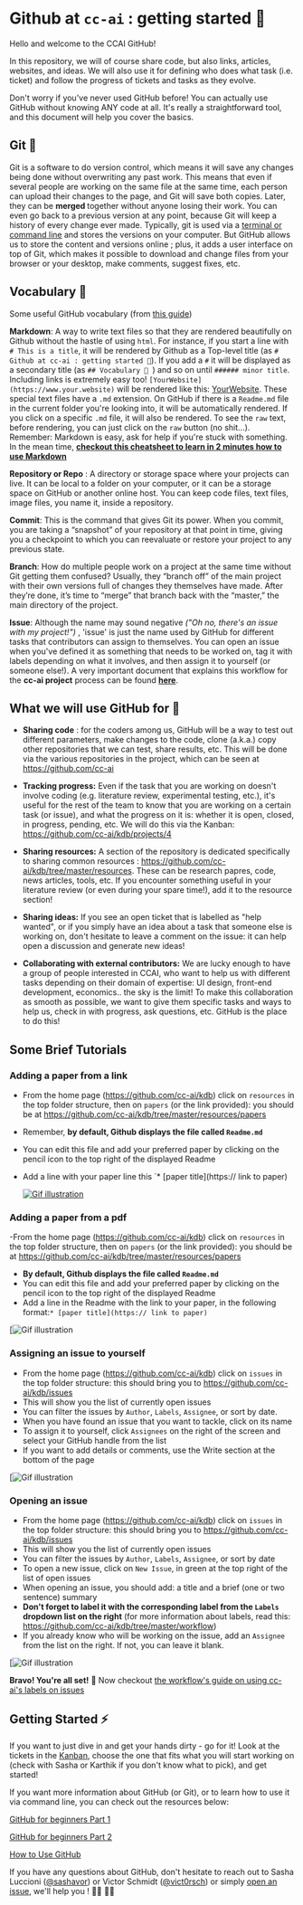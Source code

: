 # Github at `cc-ai` : getting started 🥋

Hello and welcome to the CCAI GitHub!

In this repository, we will of course share code, but also links, articles, websites, and ideas. We will also use it for defining who does what task (i.e. ticket) and follow the progress of tickets and tasks as they evolve.

Don't worry if you've never used GitHub before! You can actually use GitHub without knowing ANY code at all. It's really a straightforward tool, and this document will help you cover the basics.

## Git 🌵 

Git is a software to do version control, which means it will save any changes being done without overwriting any past work. This means that even if several people are working on the same file at the same time, each person can upload their changes to the page, and Git will save both copies. Later, they can be <b> merged </b> together without anyone losing their work. You can even go back to a previous version at any point, because Git will keep a history of every change ever made. Typically, git is used via a [terminal or command line](http://guides.beanstalkapp.com/version-control/common-git-commands.html) and stores the versions on your computer. But GitHub allows us to store the content and versions online ; plus, it adds a user interface on top of Git, which makes it possible to download and change files from your browser or your desktop, make comments, suggest fixes, etc.


## Vocabulary 🙊 

Some useful GitHub vocabulary (from [this guide](https://readwrite.com/2013/09/30/understanding-github-a-journey-for-beginners-part-1/))

**Markdown**: A way to write text files so that they are rendered beautifully on Github without the hastle of using `html`. For instance, if you start a line with `# This is a title`, it will be rendered by Github as a Top-level title (as `# Github at cc-ai : getting started 🥋`). If you add a `#` it will be displayed as a secondary title (as `## Vocabulary 🙊 `) and so on until `###### minor title`. Including links is extremely easy too! `[YourWebsite](https://www.your.website)` will be rendered like this: [YourWebsite](https://www.your.website). These special text files have a `.md` extension. On GitHub if there is a `Readme.md` file in the current folder you're looking into, it will be automatically rendered. If you click on a specific `.md` file, it will also be rendered. To see the `raw` text, before rendering, you can just click on the `raw` button (no shit...). Remember: Markdown is easy, ask for help if you're stuck with something. In the mean time, [**checkout this cheatsheet to learn in 2 minutes how to use Markdown**](https://github.com/adam-p/markdown-here/wiki/Markdown-Cheatsheet)

**Repository or Repo** : A directory or storage space where your projects can live. It can be local to a folder on your computer, or it can be a storage space on GitHub or another online host. You can keep code files, text files, image files, you name it, inside a repository.

**Commit**: This is the command that gives Git its power. When you commit, you are taking a “snapshot” of your repository at that point in time, giving you a checkpoint to which you can reevaluate or restore your project to any previous state.

**Branch**: How do multiple people work on a project at the same time without Git getting them confused? Usually, they “branch off” of the main project with their own versions full of changes they themselves have made. After they’re done, it’s time to “merge” that branch back with the “master,” the main directory of the project.

**Issue**: Although the name may sound negative <i> ("Oh no, there's an issue with my project!") </i>, 'issue' is just the name used by GitHub for different tasks that contributors can assign to themselves. You can open an issue when you've defined it as something that needs to be worked on, tag it with labels depending on what it involves, and then assign it to yourself (or someone else!). A very important document that explains this workflow for the **cc-ai project** process can be found [**here**](https://github.com/cc-ai/kdb/tree/master/workflow).



## What we will use GitHub for 🔦

- **Sharing code** : for the coders among us, GitHub will be a way to test out different parameters, make changes to the code, clone (a.k.a.) copy other repositories that we can test, share results, etc. This will be done via the various repositories in the project, which can be seen at https://github.com/cc-ai 

- **Tracking progress:** Even if the task that you are working on doesn't involve coding (e.g. literature review, experimental testing, etc.), it's useful for the rest of the team to know that you are working on a certain task (or issue), and what the progress on it is: whether it is open, closed, in progress, pending, etc. We will do this via the Kanban: https://github.com/cc-ai/kdb/projects/4 

- **Sharing resources:** A section of the repository is dedicated specifically to sharing common resources : https://github.com/cc-ai/kdb/tree/master/resources. These can be research papres, code, news articles, tools, etc. If you encounter something useful in your literature review (or even during your spare time!), add it to the resource section! 

- **Sharing ideas:**  If you see an open ticket that is labelled as "help wanted", or if you simply have an idea about a task that someone else is working on, don't hesitate to leave a comment on the issue: it can help open a discussion and generate new ideas! 

- **Collaborating with external contributors:** We are lucky enough to have a group of people interested in CCAI, who want to help us with different tasks depending on their domain of expertise: UI design, front-end development, economics.. the sky is the limit! To make this collaboration as smooth as possible, we want to give them specific tasks and ways to help us, check in with progress, ask questions, etc. GitHub is the place to do this!  

## Some Brief Tutorials
 
### Adding a paper from a link 

- From the home page (https://github.com/cc-ai/kdb) click on `resources` in the top folder structure, then on `papers` (or the link provided): you should be at https://github.com/cc-ai/kdb/tree/master/resources/papers
- Remember, **by default, Github displays the file called `Readme.md`**
- You can edit this file and add your preferred paper by clicking on the pencil icon to the top right of the displayed Readme
- Add a line with your paper line this `* [paper title](https:// link to paper)

    [![Gif illustration](https://media.giphy.com/media/co5O8kmFcr0kv6kj7M/giphy.gif)](https://media.giphy.com/media/co5O8kmFcr0kv6kj7M/giphy.gif)



### Adding a paper from a pdf ###

-From the home page (https://github.com/cc-ai/kdb) click on `resources` in the top folder structure, then on `papers` (or the link provided): you should be at https://github.com/cc-ai/kdb/tree/master/resources/papers
- **By default, Github displays the file called `Readme.md`**
- You can edit this file and add your preferred paper by clicking on the pencil icon to the top right of the displayed Readme
- Add a line in the Readme with the link to your paper, in the following format:`* [paper title](https:// link to paper)`

[![Gif illustration]( )


### Assigning an issue to yourself ###

- From the home page (https://github.com/cc-ai/kdb) click on `issues` in the top folder structure: this should bring you to https://github.com/cc-ai/kdb/issues
- This will show you the list of currently open issues
- You can filter the issues by `Author`, `Labels`, `Assignee`, or sort by date.
- When you have found an issue that you want to tackle, click on its name
- To assign it to yourself, click `Assignees` on the right of the screen and select your GitHub handle from the list
- If you want to add details or comments, use the Write section at the bottom of the page

[![Gif illustration]()

### Opening an issue ###

- From the home page (https://github.com/cc-ai/kdb) click on `issues` in the top folder structure: this should bring you to https://github.com/cc-ai/kdb/issues
- This will show you the list of currently open issues
- You can filter the issues by `Author`, `Labels`, `Assignee`, or sort by date
- To open a new issue, click on `New Issue`, in green at the top right of the list of open issues
- When opening an issue, you should add: a title and a brief (one or two sentence) summary 
- **Don't forget to label it with the corresponding label from the `Labels` dropdown list on the right** (for more information about labels, read this: https://github.com/cc-ai/kdb/tree/master/workflow) 
- If you already know who will be working on the issue, add an `Assignee` from the list on the right. If not, you can leave it blank.

[![Gif illustration]()

**Bravo! You're all set!** 💪 Now checkout [the workflow's guide on using cc-ai's labels on issues](https://github.com/cc-ai/kdb/tree/master/workflow#issues-and-labels-)

## Getting Started ⚡️ 

If you want to just dive in and get your hands dirty - go for it! Look at the tickets in the [Kanban](https://github.com/orgs/cc-ai/projects/2), choose the one that fits what you will start working on (check with Sasha or Karthik if you don't know what to pick), and get started!

If you want more information about GitHub (or Git), or to learn how to use it via command line, you can check out the resources below:

[GitHub for beginners Part 1](https://readwrite.com/2013/09/30/understanding-github-a-journey-for-beginners-part-1/) 

[GitHub for beginners Part 2](https://readwrite.com/2013/10/02/github-for-beginners-part-2/) 

[How to Use GitHub](https://www.edureka.co/blog/how-to-use-github/)

If you have any questions about GitHub, don't hesitate to reach out to Sasha Luccioni ([@sashavor](https://github.com/sashavor)) or Victor Schmidt ([@vict0rsch](https://github.com/vict0rsch)) or simply [open an issue](https://github.com/cc-ai/kdb/issues/new), we'll help you ! 👩‍✈️ 👨‍✈️
